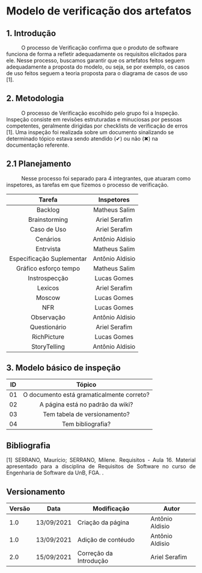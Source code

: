# Modelo de verificação dos artefatos

## 1. Introdução
<p style="text-indent: 40px; align="justify">
O processo de Verificação confirma que o produto de software funciona de forma a refletir adequadamente os requisitos elicitados para ele. Nesse processo, buscamos garantir que os artefatos feitos seguem adequadamente a proposta do modelo, ou seja, se por exemplo, os casos de uso feitos seguem a teoria proposta para o diagrama de casos de uso [1].
</p>



## 2. Metodologia 
<p style="text-indent: 40px; align="justify">
O processo de Verificação escolhido pelo grupo foi a Inspeção. Inspeção consiste em revisões estruturadas e minuciosas por pessoas competentes, geralmente dirigidas por checklists de verificação de erros [1].
Uma inspeção foi realizada sobre um documento sinalizando se determinado tópico estava sendo atendido (&#10004) ou não (&#10006) na documentação referente.
</p>

## 2.1 Planejamento

<p style="text-indent: 40px; align="justify">
Nesse processo foi separado para 4 integrantes, que atuaram como inspetores, as tarefas em que fizemos o processo de verificação.
</p>

<center>

| Tarefa | Inspetores |
|:--:|:--:|
| Backlog | Matheus Salim |
| Brainstorming|Ariel Serafim |
| Caso de Uso| Ariel Serafim |
| Cenários| Antônio Aldisio|
| Entrvista| Matheus Salim |
| Especificação Suplementar| Antônio Aldisio|
| Gráfico esforço tempo|  Matheus Salim |
| Instrospecção| Lucas Gomes |
| Lexicos|Ariel Serafim |
| Moscow| Lucas Gomes |
| NFR | Lucas Gomes |
| Observação| Antônio Aldisio|
| Questionário| Ariel Serafim |
| RichPicture| Lucas Gomes |
| StoryTelling | Antônio Aldisio|


</center>


## 3. Modelo básico de inspeção

<center>

| ID| Tópico |
|:--:|:--:|
| 01 | O documento está gramaticalmente correto? |
| 02 | A página está no padrão da wiki? |
| 03 | Tem tabela de versionamento? |
| 04 | Tem bibliografia? |

</center>

## Bibliografia <a id="Bibliografia"></a>
<p align = "justify"> [1] SERRANO, Maurício; SERRANO, Milene. Requisitos - Aula 16. Material apresentado para a disciplina de Requisitos de Software no curso de Engenharia de Software da UnB, FGA. </a> .</p>

## Versionamento
<center>

| Versão | Data | Modificação | Autor |
|--|--|--|--|
| 1.0 | 13/09/2021 | Criação da página | Antônio Aldisio |
| 1.0 | 13/09/2021 | Adição de contéudo | Antônio Aldisio |
| 2.0 | 15/09/2021 | Correção da Introdução | Ariel Serafim |
</center>